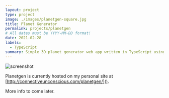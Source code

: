 ```yaml
---
layout: project
type: project
image: ./images/planetgen-square.jpg
title: Planet Generator
permalink: projects/planetgen
# All dates must be YYYY-MM-DD format!
date: 2021-02-28
labels:
  - TypeScript
summary: Simple 3D planet generator web app written in TypeScript using Babylon.js as a frontend.
---
```


![screenshot](./images/planetgen-screenshot.jpg)

Planetgen is currently hosted on my personal site at [http://connectiveunconscious.com/planetgen/]().

More info to come later.  
